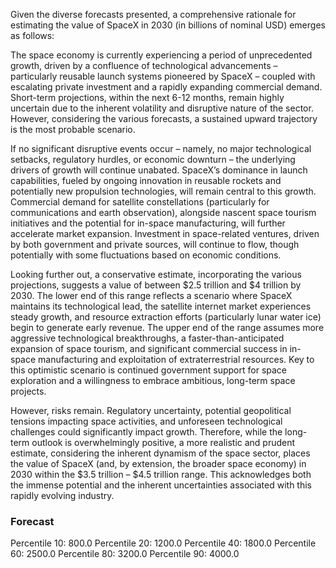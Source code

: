 Given the diverse forecasts presented, a comprehensive rationale for estimating the value of SpaceX in 2030 (in billions of nominal USD) emerges as follows:

The space economy is currently experiencing a period of unprecedented growth, driven by a confluence of technological advancements – particularly reusable launch systems pioneered by SpaceX – coupled with escalating private investment and a rapidly expanding commercial demand.  Short-term projections, within the next 6-12 months, remain highly uncertain due to the inherent volatility and disruptive nature of the sector. However, considering the various forecasts, a sustained upward trajectory is the most probable scenario.

If no significant disruptive events occur – namely, no major technological setbacks, regulatory hurdles, or economic downturn – the underlying drivers of growth will continue unabated. SpaceX’s dominance in launch capabilities, fueled by ongoing innovation in reusable rockets and potentially new propulsion technologies, will remain central to this growth. Commercial demand for satellite constellations (particularly for communications and earth observation), alongside nascent space tourism initiatives and the potential for in-space manufacturing, will further accelerate market expansion.  Investment in space-related ventures, driven by both government and private sources, will continue to flow, though potentially with some fluctuations based on economic conditions.

Looking further out, a conservative estimate, incorporating the various projections, suggests a value of between $2.5 trillion and $4 trillion by 2030. The lower end of this range reflects a scenario where SpaceX maintains its technological lead, the satellite internet market experiences steady growth, and resource extraction efforts (particularly lunar water ice) begin to generate early revenue. The upper end of the range assumes more aggressive technological breakthroughs, a faster-than-anticipated expansion of space tourism, and significant commercial success in in-space manufacturing and exploitation of extraterrestrial resources.  Key to this optimistic scenario is continued government support for space exploration and a willingness to embrace ambitious, long-term space projects.

However, risks remain. Regulatory uncertainty, potential geopolitical tensions impacting space activities, and unforeseen technological challenges could significantly impact growth. Therefore, while the long-term outlook is overwhelmingly positive, a more realistic and prudent estimate, considering the inherent dynamism of the space sector, places the value of SpaceX (and, by extension, the broader space economy) in 2030 within the $3.5 trillion – $4.5 trillion range. This acknowledges both the immense potential and the inherent uncertainties associated with this rapidly evolving industry.

### Forecast

Percentile 10: 800.0
Percentile 20: 1200.0
Percentile 40: 1800.0
Percentile 60: 2500.0
Percentile 80: 3200.0
Percentile 90: 4000.0